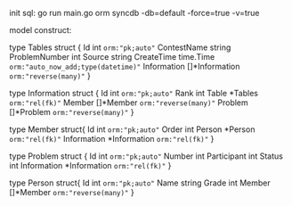 init sql:
	go run main.go orm syncdb -db=default -force=true -v=true

model construct:

type Tables struct {
	Id				int `orm:"pk;auto"`
	ContestName		string
	ProblemNumber	int
	Source			string
	CreateTime		time.Time      `orm:"auto_now_add;type(datetime)"`
	Information		[]*Information `orm:"reverse(many)"`
}

type Information struct {
	Id		int			`orm:"pk;auto"`
	Rank	int
	Table	*Tables		`orm:"rel(fk)"`
	Member	[]*Member	`orm:"reverse(many)"`
	Problem []*Problem	`orm:"reverse(many)"`
}

type Member struct{
	Id			int				`orm:"pk;auto"`
	Order		int
	Person		*Person			`orm:"rel(fk)"`
	Information	*Information	`orm:"rel(fk)"`
}

type Problem struct {
	Id			int				`orm:"pk;auto"`
	Number		int
	Participant	int
	Status		int
	Information	*Information	`orm:"rel(fk)"`
}

type Person struct{
	Id		int		`orm:"pk;auto"`
	Name	string
	Grade	int
	Member	[]*Member	`orm:"reverse(many)"`
}
